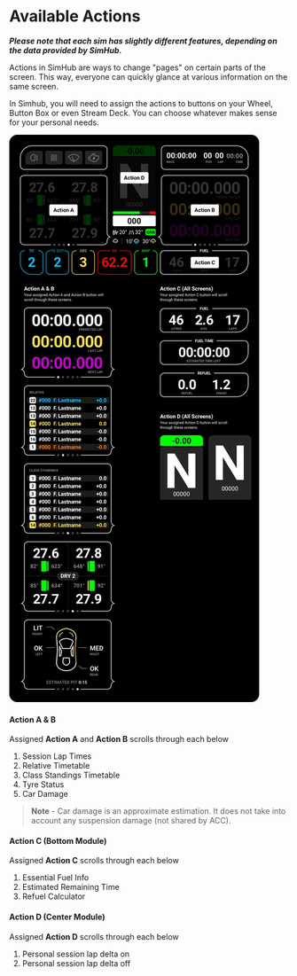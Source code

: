 # Available Actions
***Please note that each sim has slightly different features, depending on the data provided by SimHub.***

Actions in SimHub are ways to change "pages" on certain parts of the screen. This way, everyone can quickly glance at various information on the same screen.

In Simhub, you will need to assign the actions to buttons on your Wheel, Button Box or even Stream Deck. You can choose whatever makes sense for your personal needs.

![Primary Screen](./images/PrimaryActions.jpg)

#### Action A & B
Assigned **Action A** and **Action B** scrolls through each below

1. Session Lap Times
2. Relative Timetable
3. Class Standings Timetable
4. Tyre Status
5. Car Damage

> **Note** - Car damage is an approximate estimation. It does not take into account any suspension damage (not shared by ACC).


#### Action C (Bottom Module)
Assigned **Action C** scrolls through each below

1. Essential Fuel Info
2. Estimated Remaining Time
3. Refuel Calculator

#### Action D (Center Module)
Assigned **Action D** scrolls through each below

1. Personal session lap delta on 
2. Personal session lap delta off